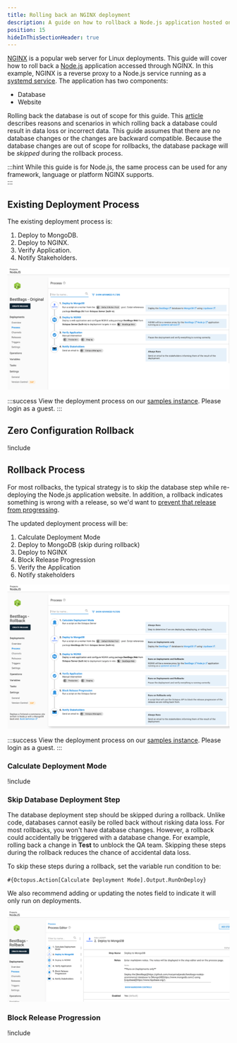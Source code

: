 ```yaml
---
title: Rolling back an NGINX deployment
description: A guide on how to rollback a Node.js application hosted on NGINX
position: 15
hideInThisSectionHeader: true
---
```


[NGINX](https://nginx.org) is a popular web server for Linux deployments.  This guide will cover how to roll back a [Node.js](https://nodejs.org/en/) application accessed through NGINX.  In this example, NGINX is a reverse proxy to a Node.js service running as a [systemd service](https://wiki.debian.org/systemd/Services). The application has two components:

- Database
- Website

Rolling back the database is out of scope for this guide.  This [article](https://octopus.com/blog/database-rollbacks-pitfalls) describes reasons and scenarios in which rolling back a database could result in data loss or incorrect data.  This guide assumes that there are no database changes or the changes are backward compatible. Because the database changes are out of scope for rollbacks, the database package will be *skipped* during the rollback process.

:::hint
While this guide is for Node.js, the same process can be used for any framework, language or platform NGINX supports.  
:::

## Existing Deployment Process

The existing deployment process is:

1. Deploy to MongoDB.
1. Deploy to NGINX.
1. Verify Application.
1. Notify Stakeholders.

![Original deployment process for Node.js application](images/rollback-nginx-original-process.png)

:::success
View the deployment process on our [samples instance](https://samples.octopus.app/app#/Spaces-762/projects/01-octofx-original/deployments/process).  Please login as a guest.
:::

## Zero Configuration Rollback
!include <zero-configuration-rollback>

## Rollback Process

For most rollbacks, the typical strategy is to skip the database step while re-deploying the Node.js application website.  In addition, a rollback indicates something is wrong with a release, so we'd want to [prevent that release from progressing](/docs/releases/prevent-release-progression.md).

The updated deployment process will be:

1. Calculate Deployment Mode
1. Deploy to MongoDB (skip during rollback)
1. Deploy to NGINX
1. Block Release Progression
1. Verify the Application
1. Notify stakeholders

![simple rollback for windows deployment](images/rollback-nginx-simple-rollback.png)

:::success
View the deployment process on our [samples instance](https://samples.octopus.app/app#/Spaces-762/projects/bestbags-rollback/deployments/process).  Please login as a guest.
:::

### Calculate Deployment Mode

!include <calculate-deployment-mode>

### Skip Database Deployment Step

The database deployment step should be skipped during a rollback.  Unlike code, databases cannot easily be rolled back without risking data loss.  For most rollbacks, you won't have database changes.  However, a rollback could accidentally be triggered with a database change.  For example, rolling back a change in **Test** to unblock the QA team.   Skipping these steps during the rollback reduces the chance of accidental data loss.  

To skip these steps during a rollback, set the variable run condition to be:

```text
#{Octopus.Action[Calculate Deployment Mode].Output.RunOnDeploy}
```

We also recommend adding or updating the notes field to indicate it will only run on deployments.

![windows updating notes field](images/rollback-nginx-notes-field.png)

### Block Release Progression

!include <prevent-release-progression>